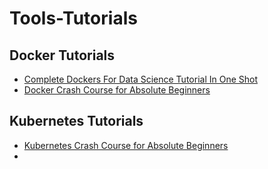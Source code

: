 # Tools-Tutorials

## Docker Tutorials
* [Complete Dockers For Data Science Tutorial In One Shot](https://www.youtube.com/watch?v=8vmKtS8W7IQ)
* [Docker Crash Course for Absolute Beginners](https://youtu.be/pg19Z8LL06w?si=4dUgv1Xd_fYpN6wY)

## Kubernetes Tutorials
* [Kubernetes Crash Course for Absolute Beginners](https://youtu.be/s_o8dwzRlu4?si=OFWJxbevMCY8OYGf)
* 
